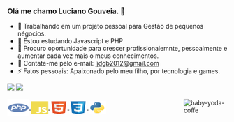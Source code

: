 ### Olá me chamo Luciano Gouveia. 👋


- 🔭 Trabalhando em um projeto pessoal para Gestão de pequenos négocios.
- 🌱 Estou estudando Javascript e PHP
- 🤔 Procuro oportunidade para crescer profissionalemnte, pessoalmente e aumentar cada vez mais o meus conhecimentos.
- 💬 Contate-me pelo e-mail: ljdgb2012@gmail.com
- ⚡ Fatos pessoais: Apaixonado pelo meu filho, por tecnologia e games.

 <div>
  <a href="https://github.com/LucianoGb">
  <img height="180em" src="https://github-readme-stats.vercel.app/api?username=LucianoGb&show_icons=true&theme=radical&include_all_commits=true&count_private=true"/>
  <img height="180em" src="https://github-readme-stats.vercel.app/api/top-langs/?username=LucianoGb&layout=compact&langs_count=7&theme=radical"/>
</div>
<div style="display: inline_block"><br>
  
  <img align="center" alt="PHP" height="40" width="50" src="https://raw.githubusercontent.com/devicons/devicon/master/icons/php/php-plain.svg">
  <img align="center" alt="Js" height="30" width="40" src="https://raw.githubusercontent.com/devicons/devicon/master/icons/javascript/javascript-plain.svg">
  <img align="center" alt="HTML" height="30" width="40" src="https://raw.githubusercontent.com/devicons/devicon/master/icons/html5/html5-original.svg">
  <img align="center" alt="CSS" height="30" width="40" src="https://raw.githubusercontent.com/devicons/devicon/master/icons/css3/css3-original.svg">
  <img align="center" alt="Python" height="30" width="40" src="https://raw.githubusercontent.com/devicons/devicon/master/icons/python/python-original.svg">
  
  <img align="right" alt="baby-yoda-coffe" width="100" src="https://i.pinimg.com/originals/92/01/45/920145134dd3245255d324c137e27f79.gif">
</div>  
  
   ##
